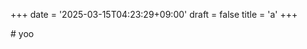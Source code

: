 +++
date = '2025-03-15T04:23:29+09:00'
draft = false
title = 'a'
+++
<p class="w-full h-full bg-white border-4 border-blue-800 border-dotted p-4">
# yoo
</p>